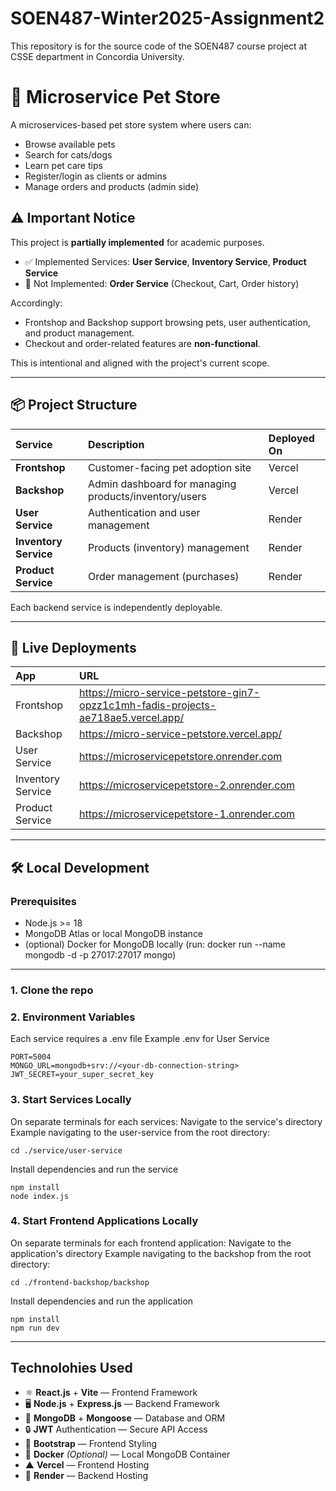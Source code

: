 # SOEN487-Winter2025-Assignment2
This repository is for the source code of the SOEN487 course project at CSSE department in Concordia University.

# 🐾 Microservice Pet Store

A microservices-based pet store system where users can:
- Browse available pets
- Search for cats/dogs
- Learn pet care tips
- Register/login as clients or admins
- Manage orders and products (admin side)

## ⚠️ Important Notice

This project is **partially implemented** for academic purposes.

- ✅ Implemented Services: **User Service**, **Inventory Service**, **Product Service**
- 🚫 Not Implemented: **Order Service** (Checkout, Cart, Order history)

Accordingly:
- Frontshop and Backshop support browsing pets, user authentication, and product management.
- Checkout and order-related features are **non-functional**.

This is intentional and aligned with the project's current scope.

---

## 📦 Project Structure

| Service | Description | Deployed On |
|:--------|:------------|:------------|
| **Frontshop** | Customer-facing pet adoption site | Vercel |
| **Backshop** | Admin dashboard for managing products/inventory/users | Vercel |
| **User Service** | Authentication and user management | Render |
| **Inventory Service** | Products (inventory) management | Render |
| **Product Service** | Order management (purchases) | Render |

Each backend service is independently deployable.

---

## 🚀 Live Deployments

| App | URL |
|:----|:----|
| Frontshop | https://micro-service-petstore-gin7-opzz1c1mh-fadis-projects-ae718ae5.vercel.app/ |
| Backshop | https://micro-service-petstore.vercel.app/ |
| User Service | https://microservicepetstore.onrender.com |
| Inventory Service | https://microservicepetstore-2.onrender.com |
| Product Service | https://microservicepetstore-1.onrender.com |

---

## 🛠️ Local Development

### Prerequisites

- Node.js >= 18
- MongoDB Atlas or local MongoDB instance
- (optional) Docker for MongoDB locally (run: docker run --name mongodb -d -p 27017:27017 mongo)

---

### 1. Clone the repo

### 2. Environment Variables

Each service requires a .env file
Example .env for User Service
```
PORT=5004
MONGO_URL=mongodb+srv://<your-db-connection-string>
JWT_SECRET=your_super_secret_key
```

### 3. Start Services Locally

On separate terminals for each services:
  Navigate to the service's directory
  Example navigating to the user-service from the root directory:
  ```
  cd ./service/user-service
  ```
  Install dependencies and run the service
  ```
  npm install
  node index.js
  ```

### 4. Start Frontend Applications Locally

On separate terminals for each frontend application:
  Navigate to the application's directory
  Example navigating to the backshop from the root directory:
  ```
  cd ./frontend-backshop/backshop
  ```
  Install dependencies and run the application
  ```
  npm install
  npm run dev
  ```
---

## Technolohies Used

- ⚛️ **React.js** + **Vite** — Frontend Framework
- 🖥️ **Node.js** + **Express.js** — Backend Framework
- 🍃 **MongoDB** + **Mongoose** — Database and ORM
- 🔒 **JWT** Authentication — Secure API Access
- 🎨 **Bootstrap** — Frontend Styling
- 🐳 **Docker** *(Optional)* — Local MongoDB Container
- ▲ **Vercel** — Frontend Hosting
- 🚀 **Render** — Backend Hosting
